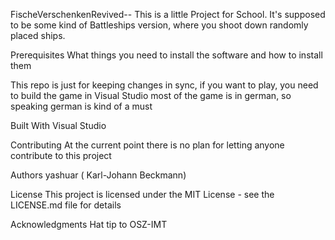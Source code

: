 FischeVerschenkenRevived--
This is a little Project for School. It's supposed to be some kind of Battleships version, where you shoot down randomly placed ships.

Prerequisites
What things you need to install the software and how to install them

This repo is just for keeping changes in sync, if you want to play, you need to build the game in Visual Studio
most of the game is in german, so speaking german is kind of a must

Built With
Visual Studio


Contributing
At the current point there is no plan for letting anyone contribute to this project

Authors
yashuar ( Karl-Johann Beckmann) 

License
This project is licensed under the MIT License - see the LICENSE.md file for details

Acknowledgments
Hat tip to OSZ-IMT 
